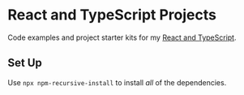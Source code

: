 # React and TypeScript Projects

Code examples and project starter kits for my [React and TypeScript][course].

## Set Up

Use `npx npm-recursive-install` to install _all_ of the dependencies.

[course]: https://stevekinney.github.io/react-and-typescript
